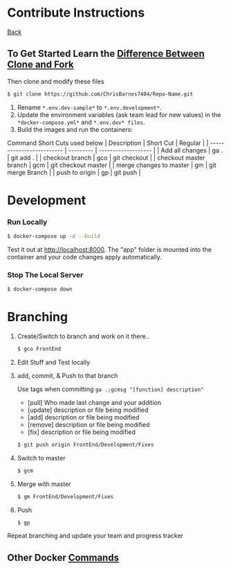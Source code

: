 # Contribute Instructions
[Back](./)

## To Get Started Learn the [Difference Between Clone and Fork](https://www.toolsqa.com/git/difference-between-git-clone-and-git-fork/)

Then clone and modify these files
```sh
$ git clone https://github.com/ChrisBarnes7404/Repo-Name.git
```

1. Rename `*.env.dev-sample*` to `*.env.development*`.
2. Update the environment variables (ask team lead for new values) in the `*docker-compose.yml*` and `*.env.dev* files`.
3. Build the images and run the containers:

Command Short Cuts used below
| Description               | Short Cut |       Regular       |
| ------------------------- | --------- | ------------------- |
| Add all changes           |  ga .     | git add .           |
| checkout branch           |  gco      | git checkout        |
| checkout master branch    |  gcm      | git checkout master |
| merge changes to master   |  gm       | git merge Branch    |
| push to origin            |  gp       | git push            |


# Development

### Run Locally
```sh
$ docker-compose up -d --build
```

Test it out at [http://localhost:8000](http://localhost:8000). The "app" folder is mounted into the container and your code changes apply automatically.

### Stop The Local Server
```sh
$ docker-compose down
```

# Branching

1. Create/Switch to branch and work on it there.. 
    ```sh
    $ gco FrontEnd
    ```

2. Edit Stuff and Test locally

3. add, commit, & Push to that branch

    Use tags when committing ```ga .;gcmsg "[function] description"```
    * [pull]    Who made last change and your addition
    * [update]  description or file being modified
    * [add]     description or file being modified
    * [remove]  description or file being modified
    * [fix]     description or file being modified
    ```sh
    $ git push origin FrontEnd/Development/Fixes
    ```

4. Switch to master
    ```sh
    $ gcm
    ```
5. Merge with master
    ```sh
    $ gm FrontEnd/Development/Fixes
    ```
3. Push
    ```sh
    $ gp
    ```

Repeat branching and update your team and progress tracker


<!-- # Production

Uses gunicorn + nginx.

1. Rename `*.env.prod-sample*` to `*.env.production*` and `*.env.prod.db-sample*` to `*.env.prod.db*`. Update the environment variables (again ask team lead).
2. Build the images and run the containers:

    ```sh
    $ docker-compose -f docker-compose.prod.yml up -d --build
    ```

    Test it out at [http://localhost:1337](http://localhost:1337). No mounted folders. To apply changes, the image must be re-built.

### Stop The Server
```sh
$ docker-compose down
``` -->

## Other Docker [Commands](Docs/Docker-comands.md)
